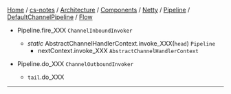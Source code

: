[Home](https://mengxianbin.github.io) /
[cs-notes](https://mengxianbin.github.io/cs-notes/site) /
[Architecture](https://mengxianbin.github.io/cs-notes/site/Architecture) /
[Components](https://mengxianbin.github.io/cs-notes/site/Architecture/Components) /
[Netty](https://mengxianbin.github.io/cs-notes/site/Architecture/Components/Netty) /
[Pipeline](https://mengxianbin.github.io/cs-notes/site/Architecture/Components/Netty/Pipeline) /
[DefaultChannelPipeline](https://mengxianbin.github.io/cs-notes/site/Architecture/Components/Netty/Pipeline/DefaultChannelPipeline) /
[Flow](https://mengxianbin.github.io/cs-notes/site/Architecture/Components/Netty/Pipeline/DefaultChannelPipeline/Flow)


* Pipeline.fire_XXX `ChannelInboundInvoker`
    * *static* AbstractChannelHandlerContext.invoke_XXX(`head`) `Pipeline`
        * nextContext.invoke_XXX `AbstractChannelHandlerContext`

* Pipeline.do_XXX `ChannelOutboundInvoker`
    * `tail`.do_XXX

---
